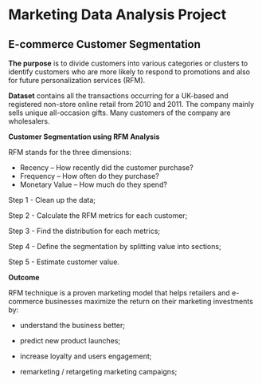 # Marketing Data Analysis Project
## **E-commerce Customer Segmentation**

**The purpose** is to divide customers into various categories or clusters to identify customers who are more likely to respond to promotions and also for future personalization services (RFM).

**Dataset** contains all the transactions occurring for a UK-based and registered non-store online retail from 2010 and 2011. The company mainly sells unique all-occasion gifts. Many customers of the company are wholesalers.

**Customer Segmentation using RFM Analysis**

RFM stands for the three dimensions:

- Recency – How recently did the customer purchase?
- Frequency – How often do they purchase?
- Monetary Value – How much do they spend?

Step 1 - Clean up the data;

Step 2 - Calculate the RFM metrics for each customer;

Step 3 - Find the distribution for each metrics;

Step 4 - Define the segmentation by splitting value into sections;

Step 5 - Estimate customer value.


**Outcome**

RFM technique is a proven marketing model that helps retailers and e-commerce businesses maximize the return on their marketing investments by:

- understand the business better;

- predict new product launches; 

- increase loyalty and users engagement; 

- remarketing / retargeting marketing campaigns;
